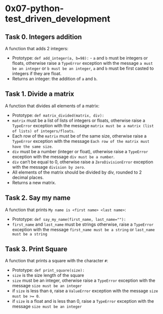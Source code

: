 # 0x07-python-test_driven_development

## Task 0. Integers addition
A function that adds 2 integers:
* Prototype: `def add_integer(a, b=98):` - `a` and `b` must be integers or floats, otherwise raise a `TypeError` exception with the message `a must be an integer` or `b must be an integer`, `a` and `b` must be first casted to integers if they are float.
* Returns an integer: the addition of `a` and `b`.

## Task 1. Divide a matrix
A function that divides all elements of a matrix:
* Prototype: `def matrix_divided(matrix, div):`
* `matrix` must be a list of lists of integers or floats, otherwise raise a `TypeError` exception with the message `matrix must be a matrix (list of lists) of integers/floats`.
* Each row of the `matrix` must be of the same size, otherwise raise a `TypeError` exception with the message `Each row of the matrix must have the same size`.
* `div` must be a number (integer or float), otherwise raise a `TypeError` exception with the message `div must be a number`.
* `div` can’t be equal to 0, otherwise raise a `ZeroDivisionError` exception with the message `division by zero`.
* All elements of the matrix should be divided by div, rounded to 2 decimal places.
* Returns a new matrix.

## Task 2. Say my name
A function that prints ```My name is <first name> <last name>```:
* Prototype: ```def say_my_name(first_name, last_name=""):```
* ```first_name``` and ```last_name``` must be strings otherwise, raise a ```TypeError``` exception with the message ```first_name must be a string``` or ```last_name must be a string```

## Task 3. Print Square
A function that prints a square with the character ```#```:
* Prototype: ```def print_square(size):```
* ```size``` is the size length of the square
* ```size``` must be an integer, otherwise raise a ```TypeError``` exception with the message ```size must be an integer```
* if ```size``` is less than ```0```, raise a ```ValueError``` exception with the message ```size must be >= 0```.
* if ```size``` is a float and is less than 0, raise a ```TypeError``` exception with the message ```size must be an integer```
